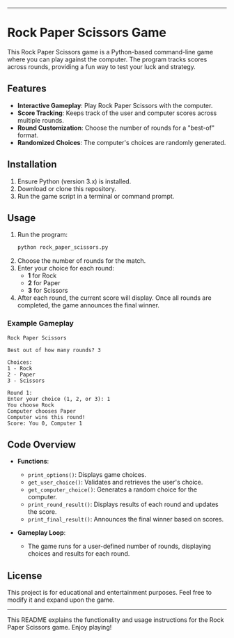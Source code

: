 


---

# Rock Paper Scissors Game

This Rock Paper Scissors game is a Python-based command-line game where you can play against the computer. The program tracks scores across rounds, providing a fun way to test your luck and strategy.

## Features
- **Interactive Gameplay**: Play Rock Paper Scissors with the computer.
- **Score Tracking**: Keeps track of the user and computer scores across multiple rounds.
- **Round Customization**: Choose the number of rounds for a "best-of" format.
- **Randomized Choices**: The computer's choices are randomly generated.

## Installation
1. Ensure Python (version 3.x) is installed.
2. Download or clone this repository.
3. Run the game script in a terminal or command prompt.

## Usage
1. Run the program:
   ```bash
   python rock_paper_scissors.py
   ```
2. Choose the number of rounds for the match.
3. Enter your choice for each round:
   - **1** for Rock
   - **2** for Paper
   - **3** for Scissors
4. After each round, the current score will display. Once all rounds are completed, the game announces the final winner.

### Example Gameplay
```plaintext
Rock Paper Scissors

Best out of how many rounds? 3

Choices:
1 - Rock
2 - Paper
3 - Scissors

Round 1:
Enter your choice (1, 2, or 3): 1
You choose Rock
Computer chooses Paper
Computer wins this round!
Score: You 0, Computer 1
```

## Code Overview

- **Functions**:
  - `print_options()`: Displays game choices.
  - `get_user_choice()`: Validates and retrieves the user's choice.
  - `get_computer_choice()`: Generates a random choice for the computer.
  - `print_round_result()`: Displays results of each round and updates the score.
  - `print_final_result()`: Announces the final winner based on scores.

- **Gameplay Loop**:
  - The game runs for a user-defined number of rounds, displaying choices and results for each round.

## License
This project is for educational and entertainment purposes. Feel free to modify it and expand upon the game.

---

This README explains the functionality and usage instructions for the Rock Paper Scissors game. Enjoy playing!
